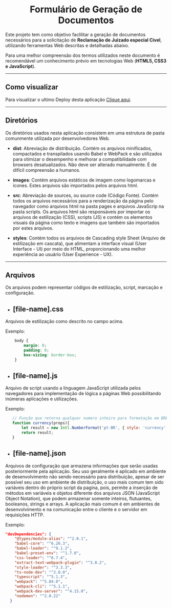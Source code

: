 <h1 align="center">Formulário de Geração de Documentos</h1>

Este projeto tem como objetivo faclilitar a geração de documentos necessários para a solicitação de **Reclamação de Juizado especial Cível**, utilizando ferramentas Web descritas e detalhadas abaixo.

Para uma melhor compreensão dos termos utilizados neste documento é recomendável um conhecimento prévio em tecnologias Web (**HTML5, CSS3 e JavaScript**).

---

## Como visualizar

Para visualizar o ultimo Deploy desta aplicação [Clique aqui](https://itapoavara1.github.io/JEC/).

---

## Diretórios

Os diretórios usados nesta aplicação consistem em uma estrutura de pasta comunmente utilizada por desenvolvedores Web.

- **dist**:
 Abreviação de distribuição. Contém os arquivos minificados, compactados e transpilados usando Babel e WebPack e são utilizados para otimizar o desempenho e melhorar a compatibilidade com browsers desatualizados. Não deve ser alterado manualmente. É de difícil compreensão a humanos.

- **images**:
 Contém arquivos estáticos de imagem como logomarcas e ícones. Estes arquivos são importados pelos arquivos html.

- **src**:
 Abreviação de sources, ou source code (Código Fonte). Contém todos os arquivos necessários para a renderização da página pelo navegador como arquivos html na pasta pages e arquivos JavaScrip na pasta scripts. Os arquivos html são responsáveis por importar os arquivos de estilização (CSS), scripts (JS) e contém os elementos visuais da página como texto e imagens que também são importados por estes arquivos.

- **styles**:
 Contém todos os arquivos de Cascading style Sheet (Arquivo de estilização em cascata), que alimentam a interface visual (User Interface - UI) por meio do HTML, proporcionando uma melhor experiência ao usuário (User Experience - UX).

---

## Arquivos

Os arquivos podem representar códigos de estilização, script, marcação e configuração.

- ## [file-name].css
Arquivos de estilização como descrito no campo acima.

Exemplo:

```` css
    body {
        margin: 0;
        padding: 0;
        box-sizing: border-box;
    }
````

- ## [file-name].js
 Arquivo de script usando a linguagem JavaScript utilizada pelos navegadores para implementação de lógica a páginas Web possibilitando inúmeras aplicações e utilizações.

 Exemplo:

 ``` JavaScript
    // Função que retorna qualquer numero inteiro para formatação em BRL.
    function currency(props){
        let result = new Intl.NumberFormat('pt-BR', { style: 'currency', currency: 'BRL' }).format(props);
        return result;
    }
 ```

- ## [file-name].json

Arquivos de configuração que armazena informações que serão usadas posteriormente pela aplicação. Seu uso geralmente é aplicado em ambiente de desenvolvimento não sendo necessário para distribuição, apesar de ser possível seu uso em ambiente de distribuição, o uso mais comum tem sido variáveis dentro do próprio script da pagina, pois, permite a inserção de métodos em variáveis e objetos diferente dos arquivos JSON (JavaScript Object Notation), que podem armazenar somente inteiros, flutuantes, booleanos, strings e arrays. A aplicação mais comum é em ambientes de desenvolvimento e na comunicação entre o cliente e o servidor em requisições HTTP.

Exemplo:
``` json
"devDependencies": {
    "@types/module-alias": "^2.0.1",
    "babel-core": "^6.26.3",
    "babel-loader": "^9.1.2",
    "babel-preset-env": "^1.7.0",
    "css-loader": "^6.7.4",
    "extract-text-webpack-plugin": "^3.0.2",
    "style-loader": "^3.3.3",
    "ts-node-dev": "^2.0.0",
    "typescript": "^5.1.3",
    "webpack": "^5.84.0",
    "webpack-cli": "^5.1.1",
    "webpack-dev-server": "^4.15.0",
    "nodemon": "^2.0.22"
  }
```